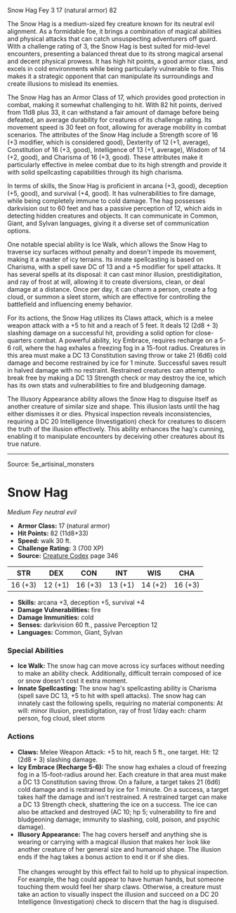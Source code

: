 <MonsterName/>Snow Hag</MonsterName>
<CreatureType/>Fey</CreatureType>
<CR/>3</CR>
<AC/>17 (natural armor)</AC>
<HP/>82</HP>
<summary>The Snow Hag is a medium-sized fey creature known for its neutral evil alignment. As a formidable foe, it brings a combination of magical abilities and physical attacks that can catch unsuspecting adventurers off guard. With a challenge rating of 3, the Snow Hag is best suited for mid-level encounters, presenting a balanced threat due to its strong magical arsenal and decent physical prowess. It has high hit points, a good armor class, and excels in cold environments while being particularly vulnerable to fire. This makes it a strategic opponent that can manipulate its surroundings and create illusions to mislead its enemies.</summary>

<detail>

The Snow Hag has an Armor Class of 17, which provides good protection in combat, making it somewhat challenging to hit. With 82 hit points, derived from 11d8 plus 33, it can withstand a fair amount of damage before being defeated, an average durability for creatures of its challenge rating. Its movement speed is 30 feet on foot, allowing for average mobility in combat scenarios. The attributes of the Snow Hag include a Strength score of 16 (+3 modifier, which is considered good), Dexterity of 12 (+1, average), Constitution of 16 (+3, good), Intelligence of 13 (+1, average), Wisdom of 14 (+2, good), and Charisma of 16 (+3, good). These attributes make it particularly effective in melee combat due to its high strength and provide it with solid spellcasting capabilities through its high charisma.

In terms of skills, the Snow Hag is proficient in arcana (+3, good), deception (+5, good), and survival (+4, good). It has vulnerabilities to fire damage, while being completely immune to cold damage. The hag possesses darkvision out to 60 feet and has a passive perception of 12, which aids in detecting hidden creatures and objects. It can communicate in Common, Giant, and Sylvan languages, giving it a diverse set of communication options.

One notable special ability is Ice Walk, which allows the Snow Hag to traverse icy surfaces without penalty and doesn't impede its movement, making it a master of icy terrains. Its innate spellcasting is based on Charisma, with a spell save DC of 13 and a +5 modifier for spell attacks. It has several spells at its disposal: it can cast minor illusion, prestidigitation, and ray of frost at will, allowing it to create diversions, clean, or deal damage at a distance. Once per day, it can charm a person, create a fog cloud, or summon a sleet storm, which are effective for controlling the battlefield and influencing enemy behavior.

For its actions, the Snow Hag utilizes its Claws attack, which is a melee weapon attack with a +5 to hit and a reach of 5 feet. It deals 12 (2d8 + 3) slashing damage on a successful hit, providing a solid option for close-quarters combat. A powerful ability, Icy Embrace, requires recharge on a 5-6 roll, where the hag exhales a freezing fog in a 15-foot radius. Creatures in this area must make a DC 13 Constitution saving throw or take 21 (6d6) cold damage and become restrained by ice for 1 minute. Successful saves result in halved damage with no restraint. Restrained creatures can attempt to break free by making a DC 13 Strength check or may destroy the ice, which has its own stats and vulnerabilities to fire and bludgeoning damage.

The Illusory Appearance ability allows the Snow Hag to disguise itself as another creature of similar size and shape. This illusion lasts until the hag either dismisses it or dies. Physical inspection reveals inconsistencies, requiring a DC 20 Intelligence (Investigation) check for creatures to discern the truth of the illusion effectively. This ability enhances the hag's cunning, enabling it to manipulate encounters by deceiving other creatures about its true nature.</detail>



---

Source: 5e_artisinal_monsters

# Snow Hag

*Medium* *Fey* *neutral evil*

- **Armor Class:** 17 (natural armor)
- **Hit Points:** 82 (11d8+33)
- **Speed:** walk 30 ft.
- **Challenge Rating:** 3 (700 XP)
- **Source:** [Creature Codex](https://koboldpress.com/kpstore/product/creature-codex-for-5th-edition-dnd) page 346

| STR | DEX | CON | INT | WIS | CHA |
| --- | --- | --- | --- | --- | --- |
| 16 (+3) | 12 (+1) | 16 (+3) | 13 (+1) | 14 (+2) | 16 (+3) |

- **Skills:** arcana +3, deception +5, survival +4
- **Damage Vulnerabilities:** fire
- **Damage Immunities:** cold
- **Senses:** darkvision 60 ft., passive Perception 12
- **Languages:** Common, Giant, Sylvan

### Special Abilities

- **Ice Walk:** The snow hag can move across icy surfaces without needing to make an ability check. Additionally, difficult terrain composed of ice or snow doesn't cost it extra moment.
- **Innate Spellcasting:** The snow hag's spellcasting ability is Charisma (spell save DC 13, +5 to hit with spell attacks). The snow hag can innately cast the following spells, requiring no material components:
At will: minor illusion, prestidigitation, ray of frost
1/day each: charm person, fog cloud, sleet storm

### Actions

- **Claws:** Melee Weapon Attack: +5 to hit, reach 5 ft., one target. Hit: 12 (2d8 + 3) slashing damage.
- **Icy Embrace (Recharge 5-6):** The snow hag exhales a cloud of freezing fog in a 15-foot-radius around her. Each creature in that area must make a DC 13 Constitution saving throw. On a failure, a target takes 21 (6d6) cold damage and is restrained by ice for 1 minute. On a success, a target takes half the damage and isn't restrained. A restrained target can make a DC 13 Strength check, shattering the ice on a success. The ice can also be attacked and destroyed (AC 10; hp 5; vulnerability to fire and bludgeoning damage; immunity to slashing, cold, poison, and psychic damage).
- **Illusory Appearance:** The hag covers herself and anything she is wearing or carrying with a magical illusion that makes her look like another creature of her general size and humanoid shape. The illusion ends if the hag takes a bonus action to end it or if she dies. <br><br>The changes wrought by this effect fail to hold up to physical inspection. For example, the hag could appear to have human hands, but someone touching them would feel her sharp claws. Otherwise, a creature must take an action to visually inspect the illusion and succeed on a DC 20 Intelligence (Investigation) check to discern that the hag is disguised.





